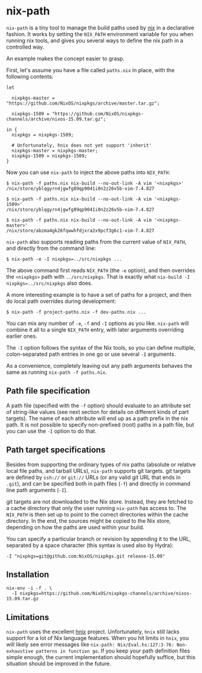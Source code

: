 # nix-path

`nix-path` is a tiny tool to manage the build paths used by
[nix](http://nixos.org/nix) in a declarative fashion. It works by setting the
`NIX_PATH` environment variable for you when running nix tools, and gives you
several ways to define the nix path in a controlled way.

An example makes the concept easier to grasp.

First, let's assume you have a file called `paths.nix` in place, with the
following contents:

```
let

  nixpkgs-master = "https://github.com/NixOS/nixpkgs/archive/master.tar.gz";

  nixpkgs-1509 = "https://github.com/NixOS/nixpkgs-channels/archive/nixos-15.09.tar.gz";

in {
  nixpkgs = nixpkgs-1509;

  # Unfortunately, hnix does not yet support 'inherit'
  nixpkgs-master = nixpkgs-master;
  nixpkgs-1509 = nixpkgs-1509;
}
```

Now you can use `nix-path` to inject the above paths into `NIX_PATH`:

```
$ nix-path -f paths.nix nix-build --no-out-link -A vim '<nixpkgs>'
/nix/store/yblqgyrn4jgwfg89qp9041i0n2z26v5b-vim-7.4.827

$ nix-path -f paths.nix nix-build --no-out-link -A vim '<nixpkgs-1509>'
/nix/store/yblqgyrn4jgwfg89qp9041i0n2z26v5b-vim-7.4.827

$ nix-path -f paths.nix nix-build --no-out-link -A vim '<nixpkgs-master>'
/nix/store/abzma4gk26fqwwhfdjxra2x9pcf3g6c1-vim-7.4.827
```

`nix-path` also supports reading paths from the current value of `NIX_PATH`,
and directly from the command line:

```
$ nix-path -e -I nixpkgs=../src/nixpkgs ...
```

The above command first reads `NIX_PATH` (the `-e` option), and then overrides
the `<nixpkgs>` path with `../src/nixpkgs`. That is exactly what `nix-build -I
nixpkgs=../src/nixpkgs` also does.

A more interesting example is to have a set of paths for a project, and then do
local path overrides during development:

```
$ nix-path -f project-paths.nix -f dev-paths.nix ...
```

You can mix any number of `-e`, `-f` and `-I` options as you like. `nix-path`
will combine it all to a single `NIX_PATH` entry, with later arguments
overriding earlier ones.

The `-I` option follows the syntax of the Nix tools, so you can define
multiple, colon-separated path entries in one go or use several `-I` arguments.

As a convenience, completely leaving out any path arguments behaves the same as
running `nix-path -f paths.nix`.

## Path file specification

A path file (specified with the `-f` option) should evaluate to an attribute
set of string-like values (see next section for details on different kinds of
part targets). The name of each attribute will end up as a path prefix in the
nix path. It is not possible to specify non-prefixed (root) paths in a path
file, but you can use the `-I` option to do that.

## Path target specifications

Besides from supporting the ordinary types of nix paths (absolute or relative
local file paths, and tarball URLs), `nix-path` supports git targets. git
targets are defined by `ssh://` or `git://` URLs (or any valid git URL that
ends in `.git`), and can be specified both in path files (`-f`) and directly in
command line path arguments (`-I`).

git targets are not downloaded to the Nix store. Instead, they are fetched to a
cache directory that only the user running `nix-path` has access to. The
`NIX_PATH` is then set up to point to the correct directories within the cache
directory. In the end, the sources might be copied to the Nix store, depending
on how the paths are used within your build.

You can specify a particular branch or revision by appending it to the URL,
separated by a space character (this syntax is used also by Hydra):

```
-I "nixpkgs=git@github.com:NixOS/nixpkgs.git release-15.09"
```

## Installation

```
nix-env -i -f . \
  -I nixpkgs=https://github.com/NixOS/nixpkgs-channels/archive/nixos-15.09.tar.gz
```

## Limitations

`nix-path` uses the excellent [hnix](https://github.com/jwiegley/hnix) project.
Unfortunately, `hnix` still lacks support for a lot of Nix language features.
When you hit limits in `hnix`, you will likely see error messages like
`nix-path: Nix/Eval.hs:127:3-76: Non-exhaustive patterns in function go`. If
you keep your path definition files simple enough, the current implementation
should hopefully suffice, but this situation should be improved in the future.
